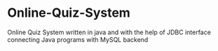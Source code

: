 # Online-Quiz-System

Online Quiz System written in java and with the help of JDBC interface connecting Java programs with MySQL backend

